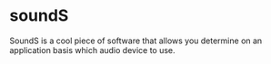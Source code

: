 soundS
======

SoundS is a cool piece of software that allows you determine on an application basis which audio device to use.
